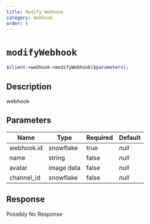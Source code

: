 ```yaml
---
title: Modify Webhook
category: Webhook
order: 6
---
```


# `modifyWebhook`

```php
$client->webhook->modifyWebhook($parameters);
```

## Description

webhook

## Parameters


Name | Type | Required | Default
--- | --- | --- | ---
webhook.id | snowflake | true | *null*
name | string | false | *null*
avatar | image data | false | *null*
channel_id | snowflake | false | *null*

## Response

Possibly No Response


